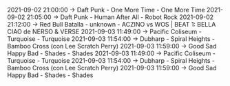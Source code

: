 2021-09-02 21:00:00 -> Daft Punk - One More Time - One More Time
2021-09-02 21:05:00 -> Daft Punk - Human After All - Robot Rock
2021-09-02 21:12:00 -> Red Bull Batalla - unknown - ACZINO vs WOS | BEAT 1: BELLA CIAO de NERSO & VERSE
2021-09-03 11:49:00 -> Pacific Coliseum - Turquoise - Turquoise
2021-09-03 11:54:00 -> Dubharp - Spiral Heights - Bamboo Cross (con Lee Scratch Perry)
2021-09-03 11:59:00 -> Good Sad Happy Bad - Shades - Shades
2021-09-03 11:49:00 -> Pacific Coliseum - Turquoise - Turquoise
2021-09-03 11:54:00 -> Dubharp - Spiral Heights - Bamboo Cross (con Lee Scratch Perry)
2021-09-03 11:59:00 -> Good Sad Happy Bad - Shades - Shades
